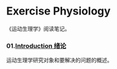 # Exercise Physiology

《运动生理学》阅读笔记。

### 01.[Introduction 绪论](https://github.com/zfanli/notes/tree/master/health/physiology/exercise_physiology/01.Introduction.md)

运动生理学研究对象和要解决的问题的概述。
